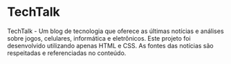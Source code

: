 # TechTalk
TechTalk - Um blog de tecnologia que oferece as últimas notícias e análises sobre jogos, celulares, informática e eletrônicos. Este projeto foi desenvolvido utilizando apenas HTML e CSS. As fontes das notícias são respeitadas e referenciadas no conteúdo.
